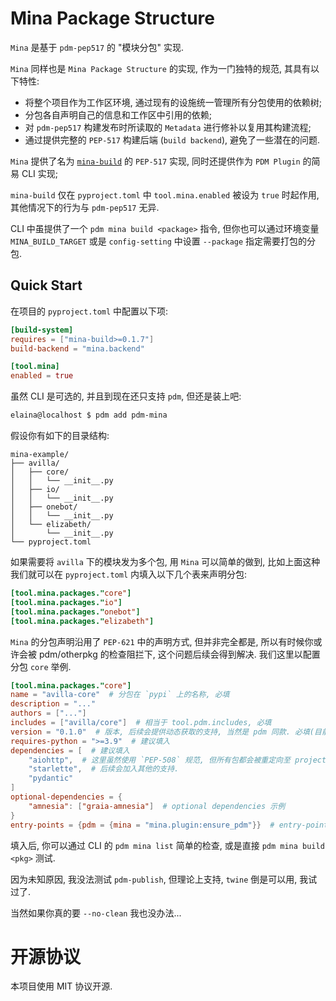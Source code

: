 # Mina Package Structure

`Mina` 是基于 `pdm-pep517` 的 "模块分包" 实现.

`Mina` 同样也是 `Mina Package Structure` 的实现, 作为一门独特的规范, 其具有以下特性:

 - 将整个项目作为工作区环境, 通过现有的设施统一管理所有分包使用的依赖树;
 - 分包各自声明自己的信息和工作区中引用的依赖;
 - 对 `pdm-pep517` 构建发布时所读取的 `Metadata` 进行修补以复用其构建流程;
 - 通过提供完整的 `PEP-517` 构建后端 (`build backend`), 避免了一些潜在的问题.

`Mina` 提供了名为 [`mina-build`](https://pypi.org/project/mina-build/) 的 `PEP-517` 实现,
同时还提供作为 `PDM Plugin` 的简易 CLI 实现;

`mina-build` 仅在 `pyproject.toml` 中 `tool.mina.enabled` 被设为 `true` 时起作用,
其他情况下的行为与 `pdm-pep517` 无异.

CLI 中虽提供了一个 `pdm mina build <package>` 指令,
但你也可以通过环境变量 `MINA_BUILD_TARGET` 或是 `config-setting` 中设置 `--package` 指定需要打包的分包.

## Quick Start

在项目的 `pyproject.toml` 中配置以下项:

```toml
[build-system]
requires = ["mina-build>=0.1.7"]
build-backend = "mina.backend"

[tool.mina]
enabled = true
```

虽然 CLI 是可选的, 并且到现在还只支持 `pdm`, 但还是装上吧:

```bash
elaina@localhost $ pdm add pdm-mina
```

假设你有如下的目录结构:

```
mina-example/
├── avilla/
│   ├── core/
│   │   └── __init__.py
│   ├── io/
│   │   └── __init__.py
│   ├── onebot/
│   │   └── __init__.py
│   └── elizabeth/
│       └── __init__.py
└── pyproject.toml
```

如果需要将 `avilla` 下的模块发为多个包, 用 `Mina` 可以简单的做到,
比如上面这种我们就可以在 `pyproject.toml` 内填入以下几个表来声明分包:

```toml
[tool.mina.packages."core"]
[tool.mina.packages."io"]
[tool.mina.packages."onebot"]
[tool.mina.packages."elizabeth"]
```

`Mina` 的分包声明沿用了 `PEP-621` 中的声明方式, 但并非完全都是, 所以有时候你或许会被 pdm/otherpkg 的检查阻拦下, 这个问题后续会得到解决.
我们这里以配置分包 `core` 举例.

```toml
[tool.mina.packages."core"]
name = "avilla-core"  # 分包在 `pypi` 上的名称, 必填
description = "..."
authors = ["..."]
includes = ["avilla/core"]  # 相当于 tool.pdm.includes, 必填
version = "0.1.0"  # 版本, 后续会提供动态获取的支持, 当然是 pdm 同款. 必填(目前).
requires-python = ">=3.9"  # 建议填入
dependencies = [  # 建议填入
    "aiohttp",  # 这里虽然使用 `PEP-508` 规范, 但所有包都会被重定向至 project.dependencies 上的同名项.
    "starlette",  # 后续会加入其他的支持.
    "pydantic"
]
optional-dependencies = {
    "amnesia": ["graia-amnesia"]  # optional dependencies 示例
}
entry-points = {pdm = {mina = "mina.plugin:ensure_pdm"}}  # entry-points 的声明方式
```

填入后, 你可以通过 CLI 的 `pdm mina list` 简单的检查, 或是直接 `pdm mina build <pkg>` 测试.

因为未知原因, 我没法测试 `pdm-publish`, 但理论上支持, `twine` 倒是可以用, 我试过了.

当然如果你真的要 `--no-clean` 我也没办法...

# 开源协议

本项目使用 MIT 协议开源.